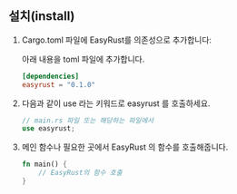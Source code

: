 
## 설치(install)

1. Cargo.toml 파일에 EasyRust를 의존성으로 추가합니다:

    아래 내용을 toml 파일에 추가합니다.

    ```toml
    [dependencies]
    easyrust = "0.1.0"
    ```

2.  다음과 같이 use 라는 키워드로 easyrust 를 호출하세요.

    ```rust
    // main.rs 파일 또는 해당하는 파일에서
    use easyrust;
    ```

3. 메인 함수나 필요한 곳에서 EasyRust 의 함수를 호출해줍니다. 

    ```rust
    fn main() {
        // EasyRust의 함수 호출
    }
    ```
